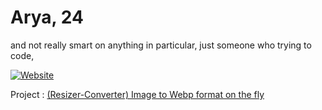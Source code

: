 # Arya, 24
and not really smart on anything in particular, just someone who trying to code,

[![Website](https://img.shields.io/badge/LinkedIn-0077B5?style=for-the-badge&logo=linkedin&logoColor=white)](https://www.linkedin.com/in/arya-rangga-kusuma)

Project :
[(Resizer-Converter) Image to Webp format on the fly](https://the-great-ark1109-site.netlify.app/ "Heading link")
